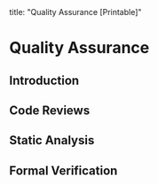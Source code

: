 <frontmatter>
title: "Quality Assurance [Printable]"
</frontmatter>

<link rel="stylesheet" href="{{baseUrl}}/css/textbook.css">
<link rel="stylesheet" href="{{baseUrl}}/css/print.css">

<div class="website-content">

<div id="main">

# Quality Assurance

## Introduction

<include src="introduction/what/unit-inParent-asFlat-print.md" boilerplate />
<include src="introduction/validationVsVerification/unit-inParent-asFlat-print.md" boilerplate />

## Code Reviews

<include src="codeReviews/what/unit-inParent-asFlat-print.md" boilerplate />

## Static Analysis

<include src="staticAnalysis/what/unit-inParent-asFlat-print.md" boilerplate />

## Formal Verification

<include src="formalVerification/what/unit-inParent-asFlat-print.md" boilerplate />

</div>

</div>
